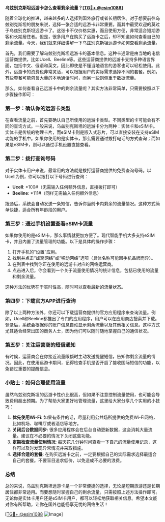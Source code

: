 **乌兹别克斯坦远游卡怎么查看剩余流量？[[TG💪+ @esim1088](https://t.me/s/esim1088)]**

随着全球化的推进，越来越多的人选择到国外旅行或者长期居住。对于想要前往乌兹别克斯坦的朋友来说，选择一张合适的远游卡非常重要。而其中最受欢迎的莫过于乌兹别克斯坦远游卡了。这张卡不仅价格实惠，而且使用方便，非常适合短期游客和长期居住者。但是，很多用户在购买了远游卡之后，却不知道如何查看自己的剩余流量。今天，我们就来详细讲解一下乌兹别克斯坦远游卡如何查看剩余流量。

首先，我们需要了解乌兹别克斯坦远游卡的基本信息。这种卡通常是由当地的电信运营商提供，比如Ucell、Beeline等。这些运营商提供的远游卡支持多种语言界面，包括中文、俄语和英文，因此即使是不懂当地语言的游客也可以轻松使用。此外，远游卡的资费也非常灵活，可以根据用户的实际需求选择不同的套餐。例如，有些套餐可能包含大量的本地通话时间，而另一些则侧重于数据流量。

那么，如何查看自己远游卡中的剩余流量呢？其实方法非常简单，只需要按照以下步骤操作即可：

### **第一步：确认你的远游卡类型**
在查看流量之前，首先要确认自己所使用的远游卡类型。不同类型的卡可能会有不同的查询方式。一般来说，乌兹别克斯坦的远游卡分为两种：实体卡和eSIM卡。实体卡是传统的物理卡片，而eSIM卡则是嵌入式芯片，可以直接安装在支持eSIM功能的手机中。如果你使用的是实体卡，那么需要通过拨打电话的方式查询；而如果是eSIM卡，则可以通过手机设置直接查看。

### **第二步：拨打查询号码**
对于实体卡用户来说，最常用的方法就是拨打运营商提供的免费查询号码。以Ucell为例，你可以拨打以下号码进行查询：
- **Ucell**: *100#（无需输入任何额外信息，直接拨打即可）
- **Beeline**: *111#（同样无需输入任何额外信息）

拨通后，系统会自动发送一条短信，告诉你当前卡内剩余的流量情况。这种方式简单快捷，适合所有年龄段的用户。

### **第三步：通过手机设置查看eSIM卡流量**
如果你使用的是eSIM卡，那么事情就更加方便了。现代智能手机大多支持eSIM卡，并且内置了流量管理的功能。以下是具体的操作步骤：

1. 打开手机的“设置”应用。
2. 找到并点击“蜂窝网络”或“移动网络”选项（具体名称可能因手机品牌而异）。
3. 在列表中找到你正在使用的远游卡对应的网络运营商。
4. 点击进入后，你会看到一个关于流量使用情况的统计信息，包括已使用的流量和剩余流量。

这种方法的优势在于实时性高，随时可以查看最新的流量状态。

### **第四步：下载官方APP进行查询**
除了以上两种方法外，你还可以下载运营商提供的官方应用程序来查询流量。例如，Ucell和Beeline都推出了专门的应用程序，用户可以在应用商店搜索并下载。登录后，系统会根据你的账户信息自动显示剩余流量以及其他相关信息。这种方式尤其适合经常出国的商务人士，因为他们可以随时随地掌握自己的通信状况。

### **第五步：关注运营商的短信通知**
有时候，运营商会在你接近流量限额时主动发送提醒短信，告知你剩余流量的情况。因此，在使用远游卡期间，记得检查手机是否开启了接收国际短信的功能，以免错过重要的提醒信息。

### **小贴士：如何合理使用流量**
虽然乌兹别克斯坦的远游卡性价比很高，但如果不注意控制流量使用，也可能会导致费用超出预期。为了帮助大家更好地管理流量，这里给大家分享几个实用的小技巧：

1. **优先使用Wi-Fi**: 如果有条件的话，尽量利用公共场所提供的免费Wi-Fi网络，比如机场、咖啡厅或者酒店等地方。
2. **关闭后台数据同步**: 很多应用程序会在后台自动更新数据，这会消耗大量流量。建议在不必要的情况下关闭这些功能。
3. **定期检查流量使用情况**: 每天花几分钟时间查看一下自己的流量使用记录，这样可以及时发现异常情况并采取措施。
4. **选择合适的套餐**: 在购买远游卡之前，一定要根据自己的实际需求选择最适合自己的套餐。不要盲目追求低价，以免造成不必要的浪费。

### **总结**
总的来说，乌兹别克斯坦远游卡是一个非常便捷的选择，无论是短期旅游还是长期居住都非常适用。而要想随时掌握自己的剩余流量，只需按照上述方法操作即可。无论你是实体卡用户还是eSIM卡用户，都可以轻松地获取相关信息。希望本文能对你有所帮助，让你在国外也能畅享无忧的网络生活！

[[TG💪+ @esim1088](https://t.me/s/esim1088) ![Image](https://i.postimg.cc/4NQfJmqS/Snipaste-2025-05-13-00-14-12.png)]